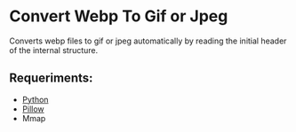 # Convert Webp To Gif or Jpeg

Converts webp files to gif or jpeg automatically by reading the initial header of the internal structure.

## Requeriments:
- [Python](https://www.python.org/downloads/release/python-2716/)
- [Pillow](https://pypi.org/project/Pillow/2.1.0/)
- Mmap
